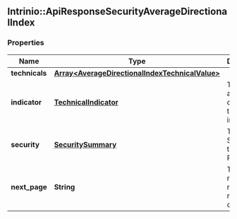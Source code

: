 ## Intrinio::ApiResponseSecurityAverageDirectionalIndex

### Properties
Name | Type | Description | Notes
------------ | ------------- | ------------- | -------------
**technicals** | [**Array&lt;AverageDirectionalIndexTechnicalValue&gt;**](AverageDirectionalIndexTechnicalValue.md) |  | [optional] 
**indicator** | [**TechnicalIndicator**](TechnicalIndicator.md) | The name and symbol of the technical indicator | [optional] 
**security** | [**SecuritySummary**](SecuritySummary.md) | The Security of the Stock Price | [optional] 
**next_page** | **String** | The token required to request the next page of the data | [optional] 


